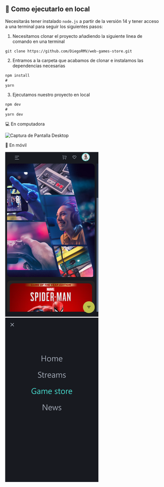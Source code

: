 ## 🚀 Como ejecutarlo en local

Necesitarás tener instalado ``` node.js ``` a partir de la versión 14 y tener acceso a una terminal para seguir los siguientes pasos:
>
1. Necesitamos clonar el proyecto añadiendo la siguiente linea de comando en una terminal
```
git clone https://github.com/DiegoRMV/web-games-store.git
```
>
2. Entramos a la carpeta que acabamos de clonar e instalamos las dependencias necesarias
```
npm install
#
yarn
```
>
3. Ejecutamos nuestro proyecto en local
```
npm dev
#
yarn dev
```

💻 En computadora
>
<img width="1200" alt="Captura de Pantalla Desktop" src="./public/desktop.png">

📱 En móvil
>
<img width="300" alt="Captura de Pantalla Movil" src="./public/movil.png"> <img width="300" alt="Captura de Pantalla Movil" src="./public/movil-2.png">



